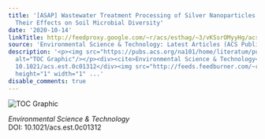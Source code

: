 ```yaml
---
title: '[ASAP] Wastewater Treatment Processing of Silver Nanoparticles Strongly Influences
  Their Effects on Soil Microbial Diversity'
date: '2020-10-14'
linkTitle: http://feedproxy.google.com/~r/acs/esthag/~3/vKSsrOMyyHg/acs.est.0c01312
source: 'Environmental Science & Technology: Latest Articles (ACS Publications)'
description: '<p><img src="https://pubs.acs.org/na101/home/literatum/publisher/achs/journals/content/esthag/0/esthag.ahead-of-print/acs.est.0c01312/20201014/images/medium/es0c01312_0004.gif"
  alt="TOC Graphic"/></p><div><cite>Environmental Science & Technology</cite></div><div>DOI:
  10.1021/acs.est.0c01312</div><img src="http://feeds.feedburner.com/~r/acs/esthag/~4/vKSsrOMyyHg"
  height="1" width="1" ...'
disable_comments: true
---
```

<p><img src="https://pubs.acs.org/na101/home/literatum/publisher/achs/journals/content/esthag/0/esthag.ahead-of-print/acs.est.0c01312/20201014/images/medium/es0c01312_0004.gif" alt="TOC Graphic"/></p><div><cite>Environmental Science & Technology</cite></div><div>DOI: 10.1021/acs.est.0c01312</div><img src="http://feeds.feedburner.com/~r/acs/esthag/~4/vKSsrOMyyHg" height="1" width="1" ...